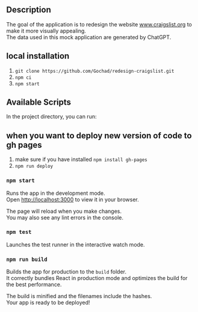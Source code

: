 ## Description
The goal of the application is to redesign the website www.craigslist.org to make it more visually appealing. \
The data used in this mock application are generated by ChatGPT.

## local installation
1. `git clone https://github.com/Gochad/redesign-craigslist.git`
2. `npm ci`
3. `npm start`

## Available Scripts
In the project directory, you can run:

## when you want to deploy new version of code to gh pages
1. make sure if you have installed `npm install gh-pages`
1. `npm run deploy`

### `npm start`

Runs the app in the development mode.\
Open [http://localhost:3000](http://localhost:3000) to view it in your browser.

The page will reload when you make changes.\
You may also see any lint errors in the console.

### `npm test`

Launches the test runner in the interactive watch mode.

### `npm run build`

Builds the app for production to the `build` folder.\
It correctly bundles React in production mode and optimizes the build for the best performance.

The build is minified and the filenames include the hashes.\
Your app is ready to be deployed!
